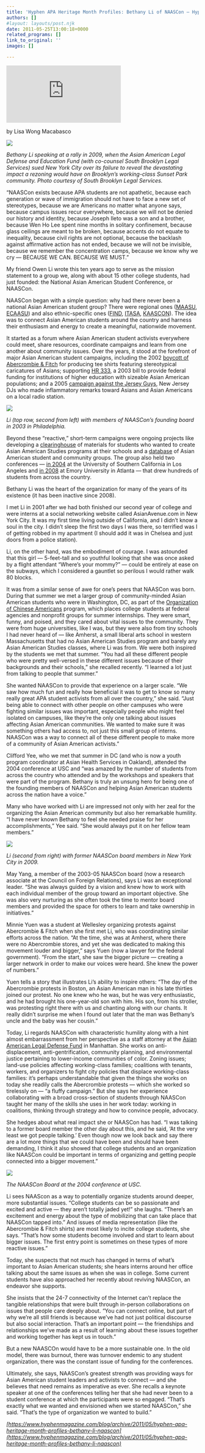 ```yaml
---
title: 'Hyphen APA Heritage Month Profiles: Bethany Li of NAASCon – Hyphen Magazine'
authors: []
#layout: layouts/post.njk
date: 2011-05-25T13:00:18+0000
related_programs: []
link_to_original: ''
images: []

---
```

![](https://ads.hyphenmagazine.com/www/delivery/lg.php?bannerid=56&campaignid=41&zoneid=7&loc=1&referer=http%3A%2F%2Fwww.hyphenmagazine.com%2Fblog%2Farchive%2F2011%2F05%2Fhyphen-apa-heritage-month-profiles-bethany-li-naascon&cb=034b12825f)

by Lisa Wong Macabasco

![](https://www.hyphenmagazine.com/sites/default/files/imagecache/feature/blog/2011/05/hyphen-apa-heritage-month-profiles-bethany-li/bethany_protest.jpg)

_Bethany Li speaking at a rally in 2009, when the Asian American Legal Defense
and Education Fund (with co-counsel South Brooklyn Legal Services) sued New York
City over its failure to reveal the devastating impact a rezoning would have on
Brooklyn’s working-class Sunset Park community. Photo courtesy of South Brooklyn
Legal Services._

“NAASCon exists because APA students are not apathetic, because each generation
or wave of immigration should not have to face a new set of stereotypes, because
we are Americans no matter what anyone says, because campus issues recur
everywhere, because we will not be denied our history and identity, because
Joseph Ileto was a son and a brother, because Wen Ho Lee spent nine months in
solitary confinement, because glass ceilings are meant to be broken, because
accents do not equate to inequality, because civil rights are not optional,
because the backlash against affirmative action has not ended, because we will
not be invisible, because we remember the concentration camps, because we know
why we cry — BECAUSE WE CAN. BECAUSE WE MUST.”

My friend Owen Li wrote this ten years ago to serve as the mission statement to
a group we, along with about 15 other college students, had just founded: the
National Asian American Student Conference, or NAASCon.

NAASCon began with a simple question: why had there never been a national Asian American student group? There were regional ones ([MAASU](https://maasu.org/), [ECAASU](https://www.ecaasu.org/)) and also ethnic-specific ones ([FIND](https://www.facebook.com/group.php?gid=2219063397), [ITASA](https://itasa.org/), [KAASCON](https://www.kascon.com/)). The idea was to connect Asian American students around the country and harness their enthusiasm and energy to create a meaningful, nationwide movement.

It started as a forum where Asian American student activists everywhere could meet, share resources, coordinate campaigns and learn from one another about community issues. Over the years, it stood at the forefront of major Asian American student campaigns, including the 2002 [boycott of Abercrombie & Fitch](https://www.naascon.org/index.php?option=com_content&task=view&id=42&Itemid=12) for producing tee shirts featuring stereotypical caricatures of Asians; supporting [HR 333](https://www.naascon.org/index.php?option=com_content&task=view&id=41&Itemid=12), a 2003 bill to provide federal funding for institutions of higher education with sizeable Asian American populations; and a 2005 [campaign against the Jersey Guys](https://www.naascon.org/index.php?option=com_content&task=view&id=35&Itemid=12), New Jersey DJs who made inflammatory remarks toward Asians and Asian Americans on a local radio station.

![](https://www.hyphenmagazine.com/sites/default/files/imagecache/feature/blog/2011/05/hyphen-apa-heritage-month-profiles-bethany-li/naascon.jpg)

_Li (top row, second from left) with members of NAASCon’s founding board in 2003 in Philadelphia._

Beyond these “reactive,” short-term campaigns were ongoing projects like developing a [clearinghouse](https://www.naascon.org/index.php?option=com_content&amp;task=category&amp;sectionid=3&amp;id=1&amp;Itemid=11) of materials for students who wanted to create Asian American Studies programs at their schools and a [database](https://www.naascon.org/index.php?option=com_sobi2&Itemid=22) of Asian American student and community groups. The group also held two conferences — [in 2004](https://bigweirdfeelings.com/2k4/2k4_about.html) at the University of Southern California in Los Angeles and [in 2008](https://www.naascon.org/conferences/emory08/) at Emory University in Atlanta — that drew hundreds of students from across the country.

Bethany Li was the heart of the organization for many of the years of its existence (it has been inactive since 2008).

I met Li in 2001 after we had both finished our second year of college and were interns at a social networking website called AsianAvenue.com in New York City. It was my first time living outside of California, and I didn’t know a soul in the city. I didn’t sleep the first two days I was there, so terrified was I of getting robbed in my apartment (I should add it was in Chelsea and just doors from a police station).

Li, on the other hand, was the embodiment of courage. I was astounded that this girl — 5-feet-tall and so youthful looking that she was once asked by a flight attendant “Where’s your mommy?” — could be entirely at ease on the subways, which I considered a gauntlet so perilous I would rather walk 80 blocks.

It was from a similar sense of awe for one’s peers that NAASCon was born. During that summer we met a larger group of community-minded Asian American students who were in Washington, DC, as part of the [Organization of Chinese Americans](https://www.ocanational.org/) program, which places college students at federal agencies and nonprofit groups for summer internships. They were smart, funny, and poised, and they cared about vital issues to the community. They were from huge universities, like I was, but they were also from tiny schools I had never heard of — like Amherst, a small liberal arts school in western Massachusetts that had no Asian American Studies program and barely any Asian American Studies classes, where Li was from. We were both inspired by the students we met that summer. “You had all these different people who were pretty well-versed in these different issues because of their backgrounds and their schools,” she recalled recently. “I learned a lot just from talking to people that summer.”

She wanted NAASCon to provide that experience on a larger scale. “We saw how much fun and really how beneficial it was to get to know so many really great APA student activists from all over the country,” she said. “Just being able to connect with other people on other campuses who were fighting similar issues was important, especially people who might feel isolated on campuses, like they’re the only one talking about issues affecting Asian American communities. We wanted to make sure it was something others had access to, not just this small group of interns. NAASCon was a way to connect all of these different people to make more of a community of Asian American activists.”

Clifford Yee, who we met that summer in DC (and who is now a youth program coordinator at Asian Health Services in Oakland), attended the 2004 conference at USC and “was amazed by the number of students from across the country who attended and by the workshops and speakers that were part of the program. Bethany is truly an unsung hero for being one of the founding members of NAASCon and helping Asian American students across the nation have a voice.”

Many who have worked with Li are impressed not only with her zeal for the organizing the Asian American community but also her remarkable humility. “I have never known Bethany to feel she needed praise for her accomplishments,” Yee said. “She would always put it on her fellow team members.”

![](https://www.hyphenmagazine.com/sites/default/files/imagecache/feature/blog/2011/05/hyphen-apa-heritage-month-profiles-bethany-li/naascon2.jpg)

_Li (second from right) with former NAASCon board members in New York City in 2009._

May Yang, a member of the 2003-05 NAASCon board (now a research associate at the Council on Foreign Relations), says Li was an exceptional leader. “She was always guided by a vision and knew how to work with each individual member of the group toward an important objective. She was also very nurturing as she often took the time to mentor board members and provided the space for others to learn and take ownership in initiatives.”

Minnie Yuen was a student at Wellesley organizing protests against Abercrombie & Fitch when she first met Li, who was coordinating similar efforts across the nation. “At the time, she was at Amherst, where there were no Abercrombie stores, and yet she was dedicated to making this movement louder and bigger,” says Yuen (now a lawyer for the federal government). “From the start, she saw the bigger picture — creating a larger network in order to make our voices were heard. She knew the power of numbers.”

Yuen tells a story that illustrates Li’s ability to inspire others: “The day of the Abercrombie protests in Boston, an Asian American man in his late thirties joined our protest. No one knew who he was, but he was very enthusiastic, and he had brought his one-year-old son with him. His son, from his stroller, was protesting right there with us and chanting along with our chants. It really didn’t surprise me when I found out later that the man was Bethany’s uncle and the baby was her cousin.”

Today, Li regards NAASCon with characteristic humility along with a hint almost embarrassment from her perspective as a staff attorney at the [Asian American Legal Defense Fund](https://aaldef.org/) in Manhattan. She works on anti-displacement, anti-gentrification, community planning, and environmental justice pertaining to lower-income communities of color. Zoning issues; land-use policies affecting working-class families; coalitions with tenants, workers, and organizers to fight city policies that displace working-class families: it’s perhaps understandable that given the things she works on today she readily calls the Abercrombie protests — which she worked so tirelessly on — “a fluffy campaign.” But she says her experience collaborating with a broad cross-section of students through NAASCon taught her many of the skills she uses in her work today: working in coalitions, thinking through strategy and how to convince people, advocacy.

She hedges about what real impact she or NAASCon has had. “I was talking to a former board member the other day about this, and he said, ‘At the very least we got people talking.’ Even though now we look back and say there are a lot more things that we could have been and should have been demanding, I think it also showed that college students and an organization like NAASCon could be important in terms of organizing and getting people connected into a bigger movement.”

![](https://www.hyphenmagazine.com/sites/default/files/imagecache/feature/blog/2011/05/hyphen-apa-heritage-month-profiles-bethany-li/naascon2004.jpg)

_The NAASCon Board at the 2004 conference at USC._

Li sees NAAScon as a way to potentially organize students around deeper, more substantial issues. “College students can be so passionate and excited and active — they aren’t totally jaded yet!” she laughs. “There’s an excitement and energy about the type of mobilizing that can take place that NAASCon tapped into.” And issues of media representation (like the Abercrombie & Fitch shirts) are most likely to incite college students, she says. “That’s how some students become involved and start to learn about bigger issues. The first entry point is sometimes on these types of more reactive issues.”

Today, she suspects that not much has changed in terms of what’s important to Asian American students; she hears interns around her office talking about the same issues as when she was in college. Some current students have also approached her recently about reviving NAASCon, an endeavor she supports.

She insists that the 24-7 connectivity of the Internet can’t replace the tangible relationships that were built through in-person collaborations on issues that people care deeply about. “You can connect online, but part of why we’re all still friends is because we’ve had not just political discourse but also social interaction. That’s an important point — the friendships and relationships we’ve made as a result of learning about these issues together and working together has kept us in touch.”

But a new NAASCOn would have to be a more sustainable one. In the old model, there was burnout, there was turnover endemic to any student organization, there was the constant issue of funding for the conferences.

Ultimately, she says, NAASCon’s greatest strength was providing ways for Asian American student leaders and activists to connect — and she believes that need remains as imperative as ever. She recalls a keynote speaker at one of the conferences telling her that she had never been to a student conference at which the participants were so engaged. “That’s exactly what we wanted and envisioned when we started NAASCon,” she said. “That’s the type of organization we wanted to build.”

_[https://www.hyphenmagazine.com/blog/archive/2011/05/hyphen-apa-heritage-month-profiles-bethany-li-naascon](https://www.hyphenmagazine.com/blog/archive/2011/05/hyphen-apa-heritage-month-profiles-bethany-li-naascon)_